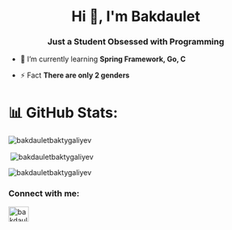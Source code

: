 <h1 align="center">Hi 👋, I'm Bakdaulet</h1>
<h3 align="center">Just a Student Obsessed with Programming</h3>

- 🧠 I’m currently learning **Spring Framework, Go, C**

- ⚡ Fact **There are only 2 genders**




# 📊 GitHub Stats:
<p><img align="center" src="https://github-readme-stats.vercel.app/api/top-langs?username=bakdauletbaktygaliyev&show_icons=true&locale=en&layout=compact" alt="bakdauletbaktygaliyev" /></p>

<p>&nbsp;<img align="center" src="https://github-readme-stats.vercel.app/api?username=bakdauletbaktygaliyev&show_icons=true&locale=en" alt="bakdauletbaktygaliyev" /></p>

<p><img align="center" src="https://github-readme-streak-stats.herokuapp.com/?user=bakdauletbaktygaliyev&" alt="bakdauletbaktygaliyev" /></p>

<h3 align="left">Connect with me:</h3>
<p align="left">
<a href="https://linkedin.com/in/bakdaulet-baktygaliyev" target="blank"><img align="center" src="https://raw.githubusercontent.com/rahuldkjain/github-profile-readme-generator/master/src/images/icons/Social/linked-in-alt.svg" alt="bakdaulet-baktygaliyev" height="30" width="40" /></a>
</p>
